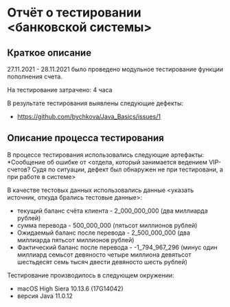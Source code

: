 # Отчёт о тестировании <банковской системы>

## Краткое описание

27.11.2021 - 28.11.2021 было проведено модульное тестирование функции пополнения счета.

На тестирование затрачено: 4 часа

В результате тестирования выявлены следующие дефекты:
* https://github.com/bychkova/Java_Basics/issues/1

## Описание процесса тестирования

В процессе тестирования использовались следующие артефакты:
*Сообщение об ошибке от <отдела, который занимается ведением VIP-счетов? Судя по ситуации, дефект был обнаружен не при тестировани, а при работе в системе>

В качестве тестовых данных использовались данные <указать источник, откуда брались тестовые данные>:
* текущий баланс счёта клиента - 2_000_000_000 (два миллиарда рублей)
* сумма перевода - 500_000_000 (пятьсот миллионов рублей)
* Ожидаемый баланс после перевода - 2_500_000_000 (два миллиарда пятьсот миллионов рублей)
* Фактический баланс после перевода - -1_794_967_296 (минус один миллиард семьсот девяносто четыре миллиона девятьсот шестьдесят семь тысяч двести девяносто шесть рублей)


Тестирование производилось в следующем окружении:
* macOS High Siera 10.13.6 (17G14042)
* версия Java 11.0.12
